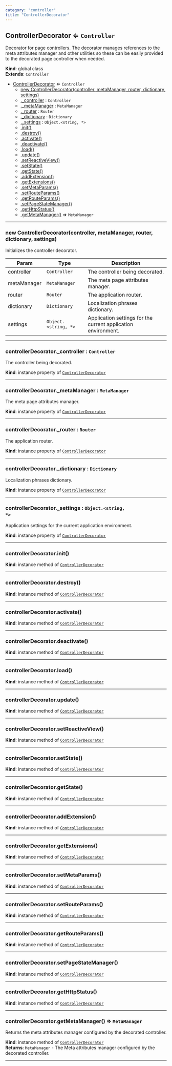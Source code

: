```yaml
---
category: "controller"
title: "ControllerDecorator"
---
```


## ControllerDecorator ⇐ <code>Controller</code>&nbsp;<a name="ControllerDecorator" href="https://github.com/seznam/IMA.js-core/tree/stable/controller/ControllerDecorator.js#L10" target="_blank"><span class="icon"><i class="fas fa-external-link-alt fa-xs"></i></span></a>
Decorator for page controllers. The decorator manages references to the meta
attributes manager and other utilities so these can be easily provided to
the decorated page controller when needed.

**Kind**: global class  
**Extends**: <code>Controller</code>  

* [ControllerDecorator](#ControllerDecorator) ⇐ <code>Controller</code>
    * [new ControllerDecorator(controller, metaManager, router, dictionary, settings)](#new_ControllerDecorator_new)
    * [._controller](#ControllerDecorator+_controller) : <code>Controller</code>
    * [._metaManager](#ControllerDecorator+_metaManager) : <code>MetaManager</code>
    * [._router](#ControllerDecorator+_router) : <code>Router</code>
    * [._dictionary](#ControllerDecorator+_dictionary) : <code>Dictionary</code>
    * [._settings](#ControllerDecorator+_settings) : <code>Object.&lt;string, \*&gt;</code>
    * [.init()](#ControllerDecorator+init)
    * [.destroy()](#ControllerDecorator+destroy)
    * [.activate()](#ControllerDecorator+activate)
    * [.deactivate()](#ControllerDecorator+deactivate)
    * [.load()](#ControllerDecorator+load)
    * [.update()](#ControllerDecorator+update)
    * [.setReactiveView()](#ControllerDecorator+setReactiveView)
    * [.setState()](#ControllerDecorator+setState)
    * [.getState()](#ControllerDecorator+getState)
    * [.addExtension()](#ControllerDecorator+addExtension)
    * [.getExtensions()](#ControllerDecorator+getExtensions)
    * [.setMetaParams()](#ControllerDecorator+setMetaParams)
    * [.setRouteParams()](#ControllerDecorator+setRouteParams)
    * [.getRouteParams()](#ControllerDecorator+getRouteParams)
    * [.setPageStateManager()](#ControllerDecorator+setPageStateManager)
    * [.getHttpStatus()](#ControllerDecorator+getHttpStatus)
    * [.getMetaManager()](#ControllerDecorator+getMetaManager) ⇒ <code>MetaManager</code>


* * *

### new ControllerDecorator(controller, metaManager, router, dictionary, settings)&nbsp;<a name="new_ControllerDecorator_new"></a>
Initializes the controller decorator.


| Param | Type | Description |
| --- | --- | --- |
| controller | <code>Controller</code> | The controller being decorated. |
| metaManager | <code>MetaManager</code> | The meta page attributes manager. |
| router | <code>Router</code> | The application router. |
| dictionary | <code>Dictionary</code> | Localization phrases dictionary. |
| settings | <code>Object.&lt;string, \*&gt;</code> | Application settings for the        current application environment. |


* * *

### controllerDecorator._controller : <code>Controller</code>&nbsp;<a name="ControllerDecorator+_controller" href="https://github.com/seznam/IMA.js-core/tree/stable/controller/ControllerDecorator.js#L29" target="_blank"><span class="icon"><i class="fas fa-external-link-alt fa-xs"></i></span></a>
The controller being decorated.

**Kind**: instance property of [<code>ControllerDecorator</code>](#ControllerDecorator)  

* * *

### controllerDecorator._metaManager : <code>MetaManager</code>&nbsp;<a name="ControllerDecorator+_metaManager" href="https://github.com/seznam/IMA.js-core/tree/stable/controller/ControllerDecorator.js#L36" target="_blank"><span class="icon"><i class="fas fa-external-link-alt fa-xs"></i></span></a>
The meta page attributes manager.

**Kind**: instance property of [<code>ControllerDecorator</code>](#ControllerDecorator)  

* * *

### controllerDecorator._router : <code>Router</code>&nbsp;<a name="ControllerDecorator+_router" href="https://github.com/seznam/IMA.js-core/tree/stable/controller/ControllerDecorator.js#L43" target="_blank"><span class="icon"><i class="fas fa-external-link-alt fa-xs"></i></span></a>
The application router.

**Kind**: instance property of [<code>ControllerDecorator</code>](#ControllerDecorator)  

* * *

### controllerDecorator._dictionary : <code>Dictionary</code>&nbsp;<a name="ControllerDecorator+_dictionary" href="https://github.com/seznam/IMA.js-core/tree/stable/controller/ControllerDecorator.js#L50" target="_blank"><span class="icon"><i class="fas fa-external-link-alt fa-xs"></i></span></a>
Localization phrases dictionary.

**Kind**: instance property of [<code>ControllerDecorator</code>](#ControllerDecorator)  

* * *

### controllerDecorator._settings : <code>Object.&lt;string, \*&gt;</code>&nbsp;<a name="ControllerDecorator+_settings" href="https://github.com/seznam/IMA.js-core/tree/stable/controller/ControllerDecorator.js#L57" target="_blank"><span class="icon"><i class="fas fa-external-link-alt fa-xs"></i></span></a>
Application settings for the current application environment.

**Kind**: instance property of [<code>ControllerDecorator</code>](#ControllerDecorator)  

* * *

### controllerDecorator.init()&nbsp;<a name="ControllerDecorator+init" href="https://github.com/seznam/IMA.js-core/tree/stable/controller/ControllerDecorator.js#L63" target="_blank"><span class="icon"><i class="fas fa-external-link-alt fa-xs"></i></span></a>
**Kind**: instance method of [<code>ControllerDecorator</code>](#ControllerDecorator)  

* * *

### controllerDecorator.destroy()&nbsp;<a name="ControllerDecorator+destroy" href="https://github.com/seznam/IMA.js-core/tree/stable/controller/ControllerDecorator.js#L70" target="_blank"><span class="icon"><i class="fas fa-external-link-alt fa-xs"></i></span></a>
**Kind**: instance method of [<code>ControllerDecorator</code>](#ControllerDecorator)  

* * *

### controllerDecorator.activate()&nbsp;<a name="ControllerDecorator+activate" href="https://github.com/seznam/IMA.js-core/tree/stable/controller/ControllerDecorator.js#L77" target="_blank"><span class="icon"><i class="fas fa-external-link-alt fa-xs"></i></span></a>
**Kind**: instance method of [<code>ControllerDecorator</code>](#ControllerDecorator)  

* * *

### controllerDecorator.deactivate()&nbsp;<a name="ControllerDecorator+deactivate" href="https://github.com/seznam/IMA.js-core/tree/stable/controller/ControllerDecorator.js#L84" target="_blank"><span class="icon"><i class="fas fa-external-link-alt fa-xs"></i></span></a>
**Kind**: instance method of [<code>ControllerDecorator</code>](#ControllerDecorator)  

* * *

### controllerDecorator.load()&nbsp;<a name="ControllerDecorator+load" href="https://github.com/seznam/IMA.js-core/tree/stable/controller/ControllerDecorator.js#L91" target="_blank"><span class="icon"><i class="fas fa-external-link-alt fa-xs"></i></span></a>
**Kind**: instance method of [<code>ControllerDecorator</code>](#ControllerDecorator)  

* * *

### controllerDecorator.update()&nbsp;<a name="ControllerDecorator+update" href="https://github.com/seznam/IMA.js-core/tree/stable/controller/ControllerDecorator.js#L98" target="_blank"><span class="icon"><i class="fas fa-external-link-alt fa-xs"></i></span></a>
**Kind**: instance method of [<code>ControllerDecorator</code>](#ControllerDecorator)  

* * *

### controllerDecorator.setReactiveView()&nbsp;<a name="ControllerDecorator+setReactiveView" href="https://github.com/seznam/IMA.js-core/tree/stable/controller/ControllerDecorator.js#L105" target="_blank"><span class="icon"><i class="fas fa-external-link-alt fa-xs"></i></span></a>
**Kind**: instance method of [<code>ControllerDecorator</code>](#ControllerDecorator)  

* * *

### controllerDecorator.setState()&nbsp;<a name="ControllerDecorator+setState" href="https://github.com/seznam/IMA.js-core/tree/stable/controller/ControllerDecorator.js#L112" target="_blank"><span class="icon"><i class="fas fa-external-link-alt fa-xs"></i></span></a>
**Kind**: instance method of [<code>ControllerDecorator</code>](#ControllerDecorator)  

* * *

### controllerDecorator.getState()&nbsp;<a name="ControllerDecorator+getState" href="https://github.com/seznam/IMA.js-core/tree/stable/controller/ControllerDecorator.js#L119" target="_blank"><span class="icon"><i class="fas fa-external-link-alt fa-xs"></i></span></a>
**Kind**: instance method of [<code>ControllerDecorator</code>](#ControllerDecorator)  

* * *

### controllerDecorator.addExtension()&nbsp;<a name="ControllerDecorator+addExtension" href="https://github.com/seznam/IMA.js-core/tree/stable/controller/ControllerDecorator.js#L126" target="_blank"><span class="icon"><i class="fas fa-external-link-alt fa-xs"></i></span></a>
**Kind**: instance method of [<code>ControllerDecorator</code>](#ControllerDecorator)  

* * *

### controllerDecorator.getExtensions()&nbsp;<a name="ControllerDecorator+getExtensions" href="https://github.com/seznam/IMA.js-core/tree/stable/controller/ControllerDecorator.js#L135" target="_blank"><span class="icon"><i class="fas fa-external-link-alt fa-xs"></i></span></a>
**Kind**: instance method of [<code>ControllerDecorator</code>](#ControllerDecorator)  

* * *

### controllerDecorator.setMetaParams()&nbsp;<a name="ControllerDecorator+setMetaParams" href="https://github.com/seznam/IMA.js-core/tree/stable/controller/ControllerDecorator.js#L142" target="_blank"><span class="icon"><i class="fas fa-external-link-alt fa-xs"></i></span></a>
**Kind**: instance method of [<code>ControllerDecorator</code>](#ControllerDecorator)  

* * *

### controllerDecorator.setRouteParams()&nbsp;<a name="ControllerDecorator+setRouteParams" href="https://github.com/seznam/IMA.js-core/tree/stable/controller/ControllerDecorator.js#L155" target="_blank"><span class="icon"><i class="fas fa-external-link-alt fa-xs"></i></span></a>
**Kind**: instance method of [<code>ControllerDecorator</code>](#ControllerDecorator)  

* * *

### controllerDecorator.getRouteParams()&nbsp;<a name="ControllerDecorator+getRouteParams" href="https://github.com/seznam/IMA.js-core/tree/stable/controller/ControllerDecorator.js#L162" target="_blank"><span class="icon"><i class="fas fa-external-link-alt fa-xs"></i></span></a>
**Kind**: instance method of [<code>ControllerDecorator</code>](#ControllerDecorator)  

* * *

### controllerDecorator.setPageStateManager()&nbsp;<a name="ControllerDecorator+setPageStateManager" href="https://github.com/seznam/IMA.js-core/tree/stable/controller/ControllerDecorator.js#L169" target="_blank"><span class="icon"><i class="fas fa-external-link-alt fa-xs"></i></span></a>
**Kind**: instance method of [<code>ControllerDecorator</code>](#ControllerDecorator)  

* * *

### controllerDecorator.getHttpStatus()&nbsp;<a name="ControllerDecorator+getHttpStatus" href="https://github.com/seznam/IMA.js-core/tree/stable/controller/ControllerDecorator.js#L176" target="_blank"><span class="icon"><i class="fas fa-external-link-alt fa-xs"></i></span></a>
**Kind**: instance method of [<code>ControllerDecorator</code>](#ControllerDecorator)  

* * *

### controllerDecorator.getMetaManager() ⇒ <code>MetaManager</code>&nbsp;<a name="ControllerDecorator+getMetaManager" href="https://github.com/seznam/IMA.js-core/tree/stable/controller/ControllerDecorator.js#L187" target="_blank"><span class="icon"><i class="fas fa-external-link-alt fa-xs"></i></span></a>
Returns the meta attributes manager configured by the decorated
controller.

**Kind**: instance method of [<code>ControllerDecorator</code>](#ControllerDecorator)  
**Returns**: <code>MetaManager</code> - The Meta attributes manager configured by the
        decorated controller.  

* * *

